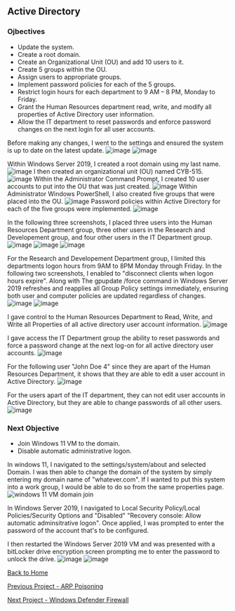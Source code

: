  ## Active Directory
 ### Ojbectives
- Update the system.
- Create a root domain.
- Create an Organizational Unit (OU) and add 10 users to it.
- Create 5 groups within the OU.
- Assign users to appropriate groups.
- Implement password policies for each of the 5 groups.
- Restrict login hours for each department to 9 AM – 8 PM, Monday to Friday.
- Grant the Human Resources department read, write, and modify all properties of Active Directory user information.
- Allow the IT department to reset passwords and enforce password changes on the next login for all user accounts.

 
 Before making any changes, I went to the settings and ensured the system is up to date on the latest update. 
 ![image](https://github.com/user-attachments/assets/3dd76cde-f220-4ecb-a716-10b391cf6705)
![image](https://github.com/user-attachments/assets/c79853a3-edc4-4634-a317-4b19763bbc01)


 Within Windows Server 2019, I created a root domain using my last name.
![image](https://github.com/user-attachments/assets/77223026-b46d-4011-b51d-45b5133bc67d)
I then created an organizational unit (OU) named CYB-515.
![image](https://github.com/user-attachments/assets/36a0b062-4501-4b0b-95af-13f87da0f4d7)
Within the Administrator Command Prompt, I created 10 user accounts to put into the OU that was just created.
![image](https://github.com/user-attachments/assets/c0c66c75-9a68-4525-8ee6-b5b8e3be4e81)
Within Administrator Windows PowerShell, I also created five groups that were placed into the OU.
![image](https://github.com/user-attachments/assets/3cb50857-cef4-4212-a5d3-8e75281107c2)
Password policies within Active Directory for each of the five groups were implemented.
![image](https://github.com/user-attachments/assets/636c66b4-e326-4c27-a0f7-0e1a4ca9817a)

In the following three screenshots, I placed three users into the Human Resources Department group, three other users in the Research and Developement group, and four other users in the IT Department group.
![image](https://github.com/user-attachments/assets/60ac6c7d-58fe-4e8b-8e1f-4c716e134202)
![image](https://github.com/user-attachments/assets/345ab818-aee1-4dea-8362-d9ca2f82e453)
![image](https://github.com/user-attachments/assets/64ec632a-e9c1-46c3-ae4a-bb65b50cf846)

For the Research and Developement Department group, I limited this departments logon hours from 9AM to 8PM Monday through Friday.
In the following two screenshots, I enabled to "disconnect clients when logon hours expire". 
Along with The gpupdate /force command in Windows Server 2019 refreshes and reapplies all Group Policy settings immediately, ensuring both user and computer policies are updated regardless of changes.
![image](https://github.com/user-attachments/assets/0d22d6df-a09b-44a3-890c-3aef4056abe8)
![image](https://github.com/user-attachments/assets/5d7d965d-15aa-4361-8f35-b127f31edd03)

I gave control to the Human Resources Department to Read, Write, and Write all Properties of all active directory user account information.
![image](https://github.com/user-attachments/assets/23751392-f401-4ca6-8af6-52e9c253b354)

I gave access the IT Department group the ability to reset passwords and force a password change at the next log-on for all active directory user accounts.
![image](https://github.com/user-attachments/assets/444377c4-4ccc-4c07-943f-398d23d4e411)


For the following user "John Doe 4" since they are apart of the Human Resources Department, it shows that they are able to edit a user account in Active Directory.
![image](https://github.com/user-attachments/assets/1e023cf9-52dc-4db9-9f0c-1994f08ed71f)

For the users apart of the IT department, they can not edit user accounts in Active Directory, but they are able to change passwords of all other users.
![image](https://github.com/user-attachments/assets/2cfc9ee7-19c7-4761-a62f-8db2a707de8b)


### Next Objective
- Join Windows 11 VM to the domain.
- Disable automatic administrative logon.

In windows 11, I navigated to the settings/system/about and selected Domain. I was then able to change the domain of the system by simply entering my domain name of "whatever.com". If I wanted to put this system into a work group, I would be able to do so from the same properties page.
![windows 11 VM domain join](https://github.com/user-attachments/assets/709508d2-c95c-4fbd-863e-b9d8701f92b4)

In Windows Server 2019, I navigated to Local Security Policy/Local Policies/Security Options and "Disabled" "Recovery console: Allow automatic adminsitrative logon". Once applied, I was prompted to enter the password of
the account that's to be configured.

I then restarted the Windows Server 2019 VM and was presented with a bitLocker drive encryption screen prompting me to enter the password to unlock the drive.
![image](https://github.com/user-attachments/assets/6d8675cd-28db-4188-8d67-a678c181e14b)
![image](https://github.com/user-attachments/assets/a8e85505-360d-44d7-aa15-9cd9c56e9679)

[Back to Home](https://github.com/EricFarrell/Cybersecurity-Portfolio/blob/6a83e9281d036567be6e5ed086086a2c0a63f5f6/README.md)

[Previous Project - ARP Poisoning](https://github.com/EricFarrell/Cybersecurity-Portfolio/tree/c824fca66a0acaaff5faa3e1339938c3491e7a95/ARP%20Poisoning)

[Next Project - Windows Defender Firewall](https://github.com/EricFarrell/Cybersecurity-Portfolio/tree/6a83e9281d036567be6e5ed086086a2c0a63f5f6/Active%20Directory/Windows%20Defender%20Firewall)
